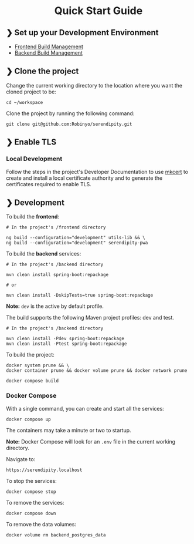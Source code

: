 <h1 align="center">Quick Start Guide</h1>

## ❯ Set up your Development Environment

* [Frontend Build Management](../build-management/frontend/README.md)
* [Backend Build Management](../build-management/backend/README.md)

## ❯ Clone the project

Change the current working directory to the location where you want the cloned project to be:

```
cd ~/workspace
```

Clone the project by running the following command:

```
git clone git@github.com:Robinyo/serendipity.git
``` 

## ❯ Enable TLS

### Local Development

Follow the steps in the project's Developer Documentation to use [mkcert](../mkcert/README.md) to create and install a 
local certificate authority and to generate the certificates required to enable TLS.

## ❯ Development

To build the **frontend**:

```
# In the project's /frontend directory

ng build --configuration="development" utils-lib && \
ng build --configuration="development" serendipity-pwa
```

To build the **backend** services:

```
# In the project's /backend directory

mvn clean install spring-boot:repackage

# or

mvn clean install -DskipTests=true spring-boot:repackage
```

**Note:** `dev` is the active by default profile.

The build supports the following Maven project profiles: dev and test.

```
# In the project's /backend directory

mvn clean install -Pdev spring-boot:repackage
mvn clean install -Ptest spring-boot:repackage
```

To build the project:

```
docker system prune && \
docker container prune && docker volume prune && docker network prune

docker compose build
```

### Docker Compose

With a single command, you can create and start all the services:

```
docker compose up
```

The containers may take a minute or two to startup.

**Note:** Docker Compose will look for an `.env` file in the current working directory.

Navigate to:

```
https://serendipity.localhost
```

To stop the services:

```
docker compose stop
```

To remove the services:

```
docker compose down
```

To remove the data volumes:

```
docker volume rm backend_postgres_data
```
